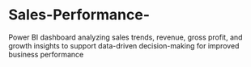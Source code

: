 # Sales-Performance-
 Power BI dashboard analyzing sales trends, revenue, gross profit, and growth insights to support data-driven decision-making for improved business performance
